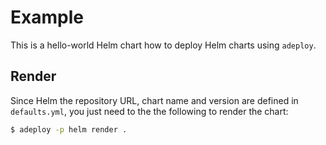 # Example

This is a hello-world Helm chart how to deploy Helm charts using `adeploy`.

## Render

Since Helm the repository URL, chart name and version are defined in `defaults.yml`, you just need to the the following to render the chart:

```bash
$ adeploy -p helm render .
```

